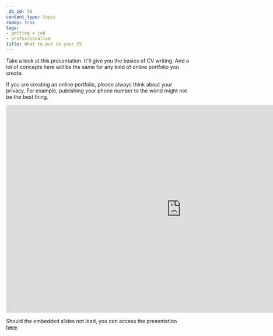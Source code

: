 ```yaml
---
_db_id: 50
content_type: topic
ready: true
tags:
- getting a job
- professionalism
title: What to put in your CV
---
```


Take a look at this presentation. It'll give you the basics of CV writing. And a lot of concepts here will be the same for any kind of online portfolio you create.

If you are creating an online portfolio, please always think about your privacy. For example, publishing your phone number to the world might not be the best thing.

<iframe src="https://docs.google.com/presentation/d/e/2PACX-1vT6WRpKhKHmKwb02lohOaP74PRdK7ihoH5ufs3xoObcGg6hxql9hvY1Rjilzb4X_cB37oE0LKv-4zIb/embed?start=false&loop=false&delayms=60000" frameborder="0" width="960" height="569" allowfullscreen="true" mozallowfullscreen="true" webkitallowfullscreen="true"></iframe>

Should the embedded slides not load, you can access the presentation [here](https://docs.google.com/presentation/d/1tv0GdW-_ETSI3KwXtA4LDFKfeB6yLO1NOzA76TWjGqo/edit#slide=id.p).